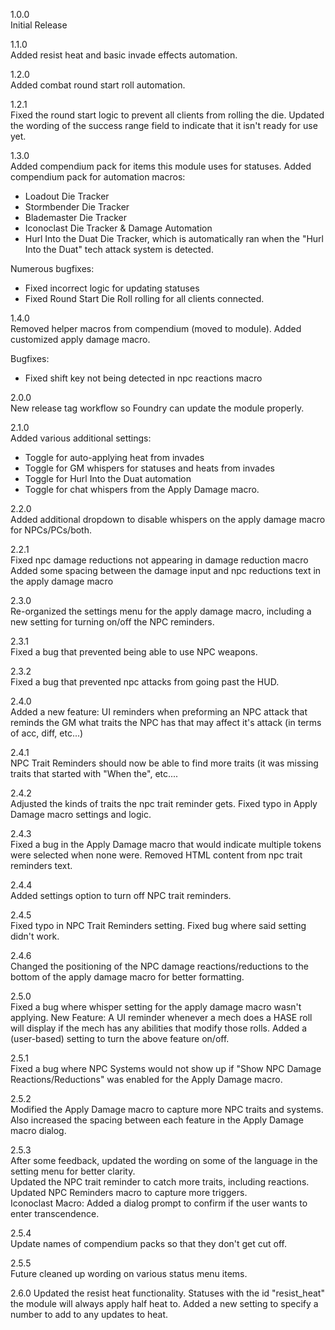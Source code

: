 1.0.0  
Initial Release

1.1.0  
Added resist heat and basic invade effects automation.

1.2.0  
Added combat round start roll automation.

1.2.1  
Fixed the round start logic to prevent all clients from rolling the die.
Updated the wording of the success range field to indicate that it isn't ready for use yet.

1.3.0  
Added compendium pack for items this module uses for statuses. 
Added compendium pack for automation macros:
- Loadout Die Tracker
- Stormbender Die Tracker
- Blademaster Die Tracker
- Iconoclast Die Tracker & Damage Automation
- Hurl Into the Duat Die Tracker, which is automatically ran when the "Hurl Into the Duat" tech attack system is detected.

Numerous bugfixes:  
- Fixed incorrect logic for updating statuses
- Fixed Round Start Die Roll rolling for all clients connected.

1.4.0  
Removed helper macros from compendium (moved to module).
Added customized apply damage macro.

Bugfixes:  
- Fixed shift key not being detected in npc reactions macro

2.0.0  
New release tag workflow so Foundry can update the module properly.

2.1.0  
Added various additional settings:
- Toggle for auto-applying heat from invades
- Toggle for GM whispers for statuses and heats from invades
- Toggle for Hurl Into the Duat automation
- Toggle for chat whispers from the Apply Damage macro.

2.2.0  
Added additional dropdown to disable whispers on the apply damage macro for NPCs/PCs/both.

2.2.1  
Fixed npc damage reductions not appearing in damage reduction macro
Added some spacing between the damage input and npc reductions text in the apply damage macro

2.3.0  
Re-organized the settings menu for the apply damage macro, including a new setting for turning on/off the NPC reminders.

2.3.1  
Fixed a bug that prevented being able to use NPC weapons.

2.3.2  
Fixed a bug that prevented npc attacks from going past the HUD.

2.4.0  
Added a new feature: UI reminders when preforming an NPC attack that reminds the GM what traits the NPC has that may affect it's attack (in terms of acc, diff, etc...)

2.4.1  
NPC Trait Reminders should now be able to find more traits (it was missing traits that started with "When the", etc....

2.4.2  
Adjusted the kinds of traits the npc trait reminder gets.
Fixed typo in Apply Damage macro settings and logic.

2.4.3  
Fixed a bug in the Apply Damage macro that would indicate multiple tokens were selected when none were.
Removed HTML content from npc trait reminders text.

2.4.4  
Added settings option to turn off NPC trait reminders.

2.4.5  
Fixed typo in NPC Trait Reminders setting.
Fixed bug where said setting didn't work.

2.4.6  
Changed the positioning of the NPC damage reactions/reductions to the bottom of the apply damage macro for better formatting.

2.5.0  
Fixed a bug where whisper setting for the apply damage macro wasn't applying.
New Feature: A UI reminder whenever a mech does a HASE roll will display if the mech has any abilities that modify those rolls.
Added a (user-based) setting to turn the above feature on/off.

2.5.1  
Fixed a bug where NPC Systems would not show up if "Show NPC Damage Reactions/Reductions" was enabled for the Apply Damage macro.

2.5.2  
Modified the Apply Damage macro to capture more NPC traits and systems. Also increased the spacing between each feature in the Apply Damage macro dialog.

2.5.3  
After some feedback, updated the wording on some of the language in the setting menu for better clarity.  
Updated the NPC trait reminder to catch more traits, including reactions.  
Updated NPC Reminders macro to capture more triggers.  
Iconoclast Macro: Added a dialog prompt to confirm if the user wants to enter transcendence.  

2.5.4  
Update names of compendium packs so that they don't get cut off.  

2.5.5  
Future cleaned up wording on various status menu items.

2.6.0
Updated the resist heat functionality. Statuses with the id "resist_heat" the module will always apply half heat to. Added a new setting to specify a number to add to any updates to heat.